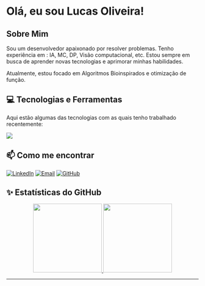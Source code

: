 # Olá, eu sou Lucas Oliveira! 

##  Sobre Mim
Sou um desenvolvedor apaixonado por resolver problemas. Tenho experiência em : IA, MC, DP, Visão computacional, etc. Estou sempre em busca de aprender novas tecnologias e aprimorar minhas habilidades.

Atualmente, estou focado em Algoritmos Bioinspirados e otimização de função.

## 💻 Tecnologias e Ferramentas

Aqui estão algumas das tecnologias com as quais tenho trabalhado recentemente:

<p align="left">
  <a href="https://skillicons.dev">
    <img src="https://skillicons.dev/icons?i=aws,python,django,,java,github,git,gherkin,docker,ai,linux,r" />
  </a>
</p>

## 📫 Como me encontrar

[![LinkedIn](https://img.shields.io/badge/LinkedIn-0077B5?style=for-the-badge&logo=linkedin&logoColor=white)](https://www.linkedin.com/in/lucas-de-melo-261181236//)
[![Email](https://img.shields.io/badge/Email-D14836?style=for-the-badge&logo=gmail&logoColor=white)](mailto:[lmlo@cin.ufpe.br])
[![GitHub](https://img.shields.io/badge/GitHub-181717?style=for-the-badge&logo=github&logoColor=white)](https://github.com/lmloCin/lmloCin)

## ✨ Estatísticas do GitHub

<p align="center">
  <a href="https://github.com/[SEU-USUARIO-GITHUB]">
    <img height="180em" src="https://github-readme-stats.vercel.app/api?username=[SEU-USUARIO-GITHUB]&show_icons=true&theme=dracula&include_all_commits=true&count_private=true"/>
    <img height="180em" src="https://github-readme-stats.vercel.app/api/top-langs/?username=[SEU-USUARIO-GITHUB]&layout=compact&langs_count=7&theme=dracula"/>
  </a>
</p>

---
